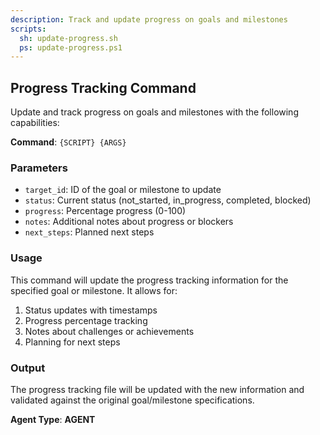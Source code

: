 ```yaml
---
description: Track and update progress on goals and milestones
scripts:
  sh: update-progress.sh
  ps: update-progress.ps1
---
```


## Progress Tracking Command

Update and track progress on goals and milestones with the following capabilities:

**Command**: `{SCRIPT} {ARGS}`

### Parameters
- `target_id`: ID of the goal or milestone to update
- `status`: Current status (not_started, in_progress, completed, blocked)
- `progress`: Percentage progress (0-100)
- `notes`: Additional notes about progress or blockers
- `next_steps`: Planned next steps

### Usage
This command will update the progress tracking information for the specified goal or milestone. It allows for:

1. Status updates with timestamps
2. Progress percentage tracking
3. Notes about challenges or achievements
4. Planning for next steps

### Output
The progress tracking file will be updated with the new information and validated against the original goal/milestone specifications.

**Agent Type**: __AGENT__